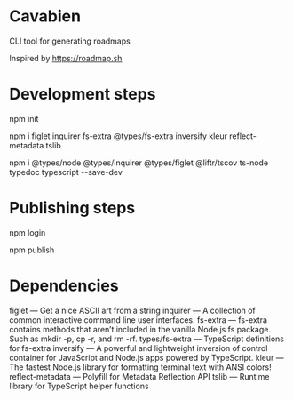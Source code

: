 # Cavabien 
CLI tool for generating roadmaps

Inspired by 
https://roadmap.sh





# Development steps

npm init

npm i figlet inquirer fs-extra @types/fs-extra inversify kleur reflect-metadata tslib

npm i @types/node @types/inquirer @types/figlet @liftr/tscov ts-node typedoc typescript --save-dev

# Publishing steps

npm login

npm publish

# Dependencies
figlet — Get a nice ASCII art from a string
inquirer — A collection of common interactive command line user interfaces.
fs-extra — fs-extra contains methods that aren’t included in the vanilla Node.js fs package. Such as mkdir -p, cp -r, and rm -rf.
types/fs-extra — TypeScript definitions for fs-extra
inversify — A powerful and lightweight inversion of control container for JavaScript and Node.js apps powered by TypeScript.
kleur — The fastest Node.js library for formatting terminal text with ANSI colors!
reflect-metadata — Polyfill for Metadata Reflection API
tslib — Runtime library for TypeScript helper functions

